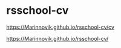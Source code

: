 # rsschool-cv

https://Marinnovik.github.io/rsschool-cv/cv

https://Marinnovik.github.io/rsschool-cv/
